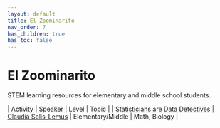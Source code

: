 ```yaml
---
layout: default
title: El Zoominarito
nav_order: 7
has_children: true
has_toc: false
---
```


# El Zoominarito

STEM learning resources for elementary and middle school students.

| Activity | Speaker | Level | Topic |
| [Statisticians are Data Detectives]((https://solislemuslab.github.io/el-zoominario/topics/zoominario-kids/marbles.html)) | [Claudia Solis-Lemus](https://solislemuslab.github.io/) | Elementary/Middle | Math, Biology |
